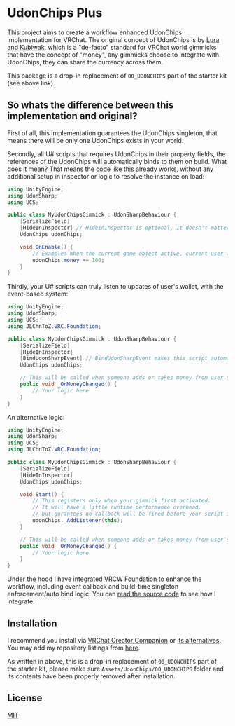 # UdonChips Plus

This project aims to create a workflow enhanced UdonChips implementation for VRChat.
The original concept of UdonChips is by [Lura and Kubiwak](https://lura.booth.pm/items/3060394), which is a "de-facto" standard for VRChat world gimmicks that have the concept of "money", any gimmicks choose to integrate with UdonChips, they can share the currency across them.

This package is a drop-in replacement of `00_UDONCHIPS` part of the starter kit (see above link).

## So whats the difference between this implementation and original?

First of all, this implementation guarantees the UdonChips singleton, that means there will be only one UdonChips exists in your world.

Secondly, all U# scripts that requires UdonChips in their property fields, the references of the UdonChips will automatically binds to them on build.
What does it mean? That means the code like this already works, without any additional setup in inspector or logic to resolve the instance on load:
```csharp
using UnityEngine;
using UdonSharp;
using UCS;

public class MyUdonChipsGimmick : UdonSharpBehaviour {
    [SerializeField]
    [HideInInspector] // HideInInspector is optional, it doesn't matter.
    UdonChips udonChips;

    void OnEnable() {
        // Example: When the current game object active, current user will get 100uc:
        udonChips.money += 100;
    }
}
```

Thirdly, your U# scripts can truly listen to updates of user's wallet, with the event-based system:
```csharp
using UnityEngine;
using UdonSharp;
using UCS;
using JLChnToZ.VRC.Foundation;

public class MyUdonChipsGimmick : UdonSharpBehaviour {
    [SerializeField]
    [HideInInspector]
    [BindUdonSharpEvent] // BindUdonSharpEvent makes this script automatically listen to its callbacks.
    UdonChips udonChips;

    // This will be called when someone adds or takes money from user's udonChips wallet.
    public void _OnMoneyChanged() {
        // Your logic here
    }
}
```

An alternative logic:
```csharp
using UnityEngine;
using UdonSharp;
using UCS;
using JLChnToZ.VRC.Foundation;

public class MyUdonChipsGimmick : UdonSharpBehaviour {
    [SerializeField]
    [HideInInspector]
    UdonChips udonChips;

    void Start() {
        // This registers only when your gimmick first activated.
        // It will have a little runtime performance overhead,
        // but gurantees no callback will be fired before your script initialized.
        udonChips._AddListener(this);
    }

    // This will be called when someone adds or takes money from user's udonChips wallet.
    public void _OnMoneyChanged() {
        // Your logic here
    }
}
```

Under the hood I have integrated [VRCW Foundation](https://github.com/JLChnToZ/vrcw-foundation) to enhance the workflow, including event callback and build-time singleton enforcement/auto bind logic. You can [read the source code](Packages/idv.jlchntoz.ucsplus/Runtime/UdonChips.cs) to see how I integrate.

## Installation

I recommend you install via [VRChat Creator Companion](https://vcc.docs.vrchat.com/) or [its alternatives](https://github.com/vrc-get/vrc-get).
You may add my repository listings from [here](https://xtlcdn.github.io/vpm/).

As written in above, this is a drop-in replacement of `00_UDONCHIPS` part of the starter kit, please make sure `Assets/UdonChips/00_UDONCHIPS` folder and its contents have been properly removed after installation.

## License

[MIT](LICENSE)